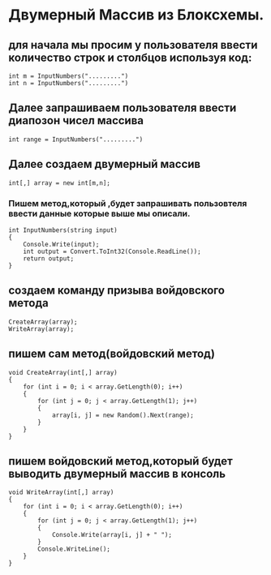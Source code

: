 # Двумерный Массив из Блоксхемы.

## для начала мы просим у пользователя ввести количество строк и столбцов используя код:
```
int m = InputNumbers(".........")
int n = InputNumbers(".........")
```

## Далее запрашиваем пользователя ввести диапозон чисел массива
```
int range = InputNumbers(".........")
```
## Далее создаем двумерный массив
```
int[,] array = new int[m,n];
```
### Пишем метод,который ,будет запрашивать пользовтеля ввести данные которые выше мы описали. 
```
int InputNumbers(string input)
{
    Console.Write(input);
    int output = Convert.ToInt32(Console.ReadLine());
    return output;
}
```
## создаем команду призыва войдовского метода
```
CreateArray(array);
WriteArray(array);
```
## пишем сам метод(войдовский метод)
```
void CreateArray(int[,] array)
{
    for (int i = 0; i < array.GetLength(0); i++)
    {
        for (int j = 0; j < array.GetLength(1); j++)
        {
            array[i, j] = new Random().Next(range);
        }
    }
}
```
## пишем войдовский метод,который будет выводить двумерный массив в консоль
```
void WriteArray(int[,] array)
{
    for (int i = 0; i < array.GetLength(0); i++)
    {
        for (int j = 0; j < array.GetLength(1); j++)
        {
            Console.Write(array[i, j] + " ");
        }
        Console.WriteLine();
    }
}
```